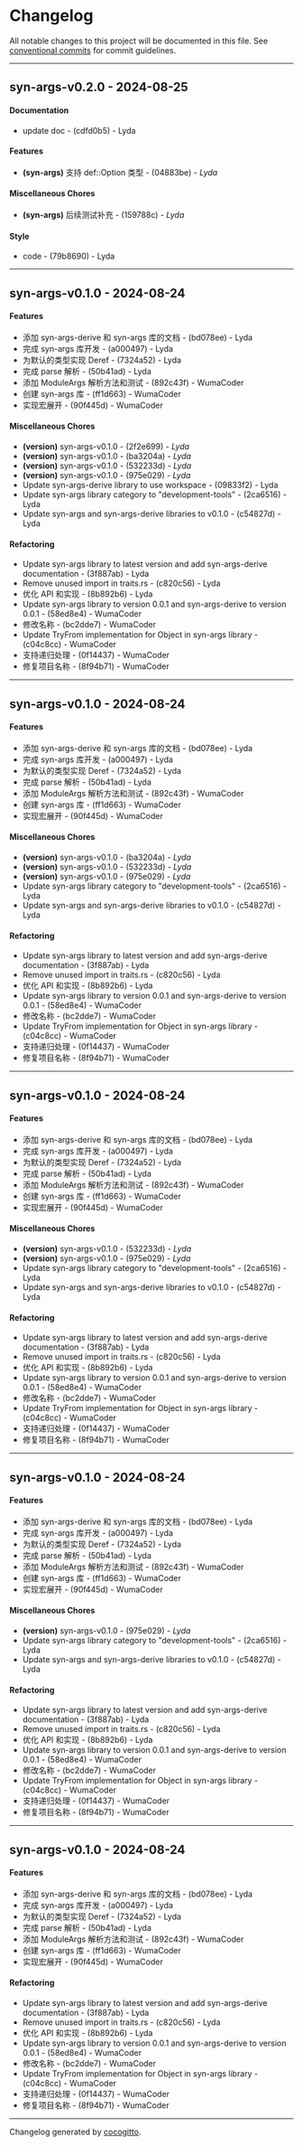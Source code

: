 # Changelog
All notable changes to this project will be documented in this file. See [conventional commits](https://www.conventionalcommits.org/) for commit guidelines.

- - -
## syn-args-v0.2.0 - 2024-08-25
#### Documentation
- update doc - (cdfd0b5) - Lyda
#### Features
- **(syn-args)** 支持 def::Option 类型 - (04883be) - *Lyda*
#### Miscellaneous Chores
- **(syn-args)** 后续测试补充 - (159788c) - *Lyda*
#### Style
- code - (79b8690) - Lyda

- - -

## syn-args-v0.1.0 - 2024-08-24
#### Features
- 添加 syn-args-derive 和 syn-args 库的文档 - (bd078ee) - Lyda
- 完成 syn-args 库开发 - (a000497) - Lyda
- 为默认的类型实现 Deref - (7324a52) - Lyda
- 完成 parse 解析 - (50b41ad) - Lyda
- 添加 ModuleArgs 解析方法和测试 - (892c43f) - WumaCoder
- 创建 syn-args 库 - (ff1d663) - WumaCoder
- 实现宏展开 - (90f445d) - WumaCoder
#### Miscellaneous Chores
- **(version)** syn-args-v0.1.0 - (2f2e699) - *Lyda*
- **(version)** syn-args-v0.1.0 - (ba3204a) - *Lyda*
- **(version)** syn-args-v0.1.0 - (532233d) - *Lyda*
- **(version)** syn-args-v0.1.0 - (975e029) - *Lyda*
- Update syn-args-derive library to use workspace - (09833f2) - Lyda
- Update syn-args library category to "development-tools" - (2ca6516) - Lyda
- Update syn-args and syn-args-derive libraries to v0.1.0 - (c54827d) - Lyda
#### Refactoring
- Update syn-args library to latest version and add syn-args-derive documentation - (3f887ab) - Lyda
- Remove unused import in traits.rs - (c820c56) - Lyda
- 优化 API 和实现 - (8b892b6) - Lyda
- Update syn-args library to version 0.0.1 and syn-args-derive to version 0.0.1 - (58ed8e4) - WumaCoder
- 修改名称 - (bc2dde7) - WumaCoder
- Update TryFrom implementation for Object<ModuleSubObj> in syn-args library - (c04c8cc) - WumaCoder
- 支持递归处理 - (0f14437) - WumaCoder
- 修复项目名称 - (8f94b71) - WumaCoder

- - -

## syn-args-v0.1.0 - 2024-08-24
#### Features
- 添加 syn-args-derive 和 syn-args 库的文档 - (bd078ee) - Lyda
- 完成 syn-args 库开发 - (a000497) - Lyda
- 为默认的类型实现 Deref - (7324a52) - Lyda
- 完成 parse 解析 - (50b41ad) - Lyda
- 添加 ModuleArgs 解析方法和测试 - (892c43f) - WumaCoder
- 创建 syn-args 库 - (ff1d663) - WumaCoder
- 实现宏展开 - (90f445d) - WumaCoder
#### Miscellaneous Chores
- **(version)** syn-args-v0.1.0 - (ba3204a) - *Lyda*
- **(version)** syn-args-v0.1.0 - (532233d) - *Lyda*
- **(version)** syn-args-v0.1.0 - (975e029) - *Lyda*
- Update syn-args library category to "development-tools" - (2ca6516) - Lyda
- Update syn-args and syn-args-derive libraries to v0.1.0 - (c54827d) - Lyda
#### Refactoring
- Update syn-args library to latest version and add syn-args-derive documentation - (3f887ab) - Lyda
- Remove unused import in traits.rs - (c820c56) - Lyda
- 优化 API 和实现 - (8b892b6) - Lyda
- Update syn-args library to version 0.0.1 and syn-args-derive to version 0.0.1 - (58ed8e4) - WumaCoder
- 修改名称 - (bc2dde7) - WumaCoder
- Update TryFrom implementation for Object<ModuleSubObj> in syn-args library - (c04c8cc) - WumaCoder
- 支持递归处理 - (0f14437) - WumaCoder
- 修复项目名称 - (8f94b71) - WumaCoder

- - -

## syn-args-v0.1.0 - 2024-08-24
#### Features
- 添加 syn-args-derive 和 syn-args 库的文档 - (bd078ee) - Lyda
- 完成 syn-args 库开发 - (a000497) - Lyda
- 为默认的类型实现 Deref - (7324a52) - Lyda
- 完成 parse 解析 - (50b41ad) - Lyda
- 添加 ModuleArgs 解析方法和测试 - (892c43f) - WumaCoder
- 创建 syn-args 库 - (ff1d663) - WumaCoder
- 实现宏展开 - (90f445d) - WumaCoder
#### Miscellaneous Chores
- **(version)** syn-args-v0.1.0 - (532233d) - *Lyda*
- **(version)** syn-args-v0.1.0 - (975e029) - *Lyda*
- Update syn-args library category to "development-tools" - (2ca6516) - Lyda
- Update syn-args and syn-args-derive libraries to v0.1.0 - (c54827d) - Lyda
#### Refactoring
- Update syn-args library to latest version and add syn-args-derive documentation - (3f887ab) - Lyda
- Remove unused import in traits.rs - (c820c56) - Lyda
- 优化 API 和实现 - (8b892b6) - Lyda
- Update syn-args library to version 0.0.1 and syn-args-derive to version 0.0.1 - (58ed8e4) - WumaCoder
- 修改名称 - (bc2dde7) - WumaCoder
- Update TryFrom implementation for Object<ModuleSubObj> in syn-args library - (c04c8cc) - WumaCoder
- 支持递归处理 - (0f14437) - WumaCoder
- 修复项目名称 - (8f94b71) - WumaCoder

- - -

## syn-args-v0.1.0 - 2024-08-24
#### Features
- 添加 syn-args-derive 和 syn-args 库的文档 - (bd078ee) - Lyda
- 完成 syn-args 库开发 - (a000497) - Lyda
- 为默认的类型实现 Deref - (7324a52) - Lyda
- 完成 parse 解析 - (50b41ad) - Lyda
- 添加 ModuleArgs 解析方法和测试 - (892c43f) - WumaCoder
- 创建 syn-args 库 - (ff1d663) - WumaCoder
- 实现宏展开 - (90f445d) - WumaCoder
#### Miscellaneous Chores
- **(version)** syn-args-v0.1.0 - (975e029) - *Lyda*
- Update syn-args library category to "development-tools" - (2ca6516) - Lyda
- Update syn-args and syn-args-derive libraries to v0.1.0 - (c54827d) - Lyda
#### Refactoring
- Update syn-args library to latest version and add syn-args-derive documentation - (3f887ab) - Lyda
- Remove unused import in traits.rs - (c820c56) - Lyda
- 优化 API 和实现 - (8b892b6) - Lyda
- Update syn-args library to version 0.0.1 and syn-args-derive to version 0.0.1 - (58ed8e4) - WumaCoder
- 修改名称 - (bc2dde7) - WumaCoder
- Update TryFrom implementation for Object<ModuleSubObj> in syn-args library - (c04c8cc) - WumaCoder
- 支持递归处理 - (0f14437) - WumaCoder
- 修复项目名称 - (8f94b71) - WumaCoder

- - -

## syn-args-v0.1.0 - 2024-08-24
#### Features
- 添加 syn-args-derive 和 syn-args 库的文档 - (bd078ee) - Lyda
- 完成 syn-args 库开发 - (a000497) - Lyda
- 为默认的类型实现 Deref - (7324a52) - Lyda
- 完成 parse 解析 - (50b41ad) - Lyda
- 添加 ModuleArgs 解析方法和测试 - (892c43f) - WumaCoder
- 创建 syn-args 库 - (ff1d663) - WumaCoder
- 实现宏展开 - (90f445d) - WumaCoder
#### Refactoring
- Update syn-args library to latest version and add syn-args-derive documentation - (3f887ab) - Lyda
- Remove unused import in traits.rs - (c820c56) - Lyda
- 优化 API 和实现 - (8b892b6) - Lyda
- Update syn-args library to version 0.0.1 and syn-args-derive to version 0.0.1 - (58ed8e4) - WumaCoder
- 修改名称 - (bc2dde7) - WumaCoder
- Update TryFrom implementation for Object<ModuleSubObj> in syn-args library - (c04c8cc) - WumaCoder
- 支持递归处理 - (0f14437) - WumaCoder
- 修复项目名称 - (8f94b71) - WumaCoder

- - -

Changelog generated by [cocogitto](https://github.com/cocogitto/cocogitto).